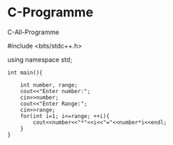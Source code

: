 # C-Programme
C-All-Programme

#include <bits/stdc++.h>

using namespace std;

    int main(){

        int number, range;
        cout<<"Enter number:";
        cin>>number;
        cout<<"Enter Range:";
        cin>>range;
        for(int i=1; i<=range; ++i){
            cout<<number<<"*"<<i<<"="<<number*i<<endl;
        }
    }

